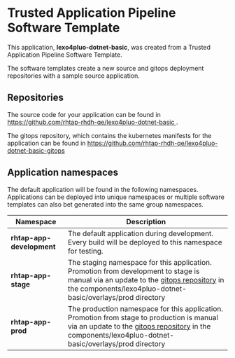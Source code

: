 # Trusted Application Pipeline Software Template

This application, **lexo4pluo-dotnet-basic**, was created from a Trusted Application Pipeline Software Template.

The software templates create a new source and gitops deployment repositories with a sample source application. 

## Repositories

The source code for your application can be found in [https://github.com/rhtap-rhdh-qe/lexo4pluo-dotnet-basic ](https://github.com/rhtap-rhdh-qe/lexo4pluo-dotnet-basic ).
 
The gitops repository, which contains the kubernetes manifests for the application can be found in 
[https://github.com/rhtap-rhdh-qe/lexo4pluo-dotnet-basic-gitops ](https://github.com/rhtap-rhdh-qe/lexo4pluo-dotnet-basic-gitops ) 

## Application namespaces 

The default application will be found in the following namespaces. Applications can be deployed into unique namespaces or multiple software templates can also bet generated into the same group namespaces.  

|  Namespace   |  Description   |  
| -------- | -------- |   
| **rhtap-app-development** | The default application during development. Every build will be deployed to this namespace for testing. | 
| **rhtap-app-stage** | The staging namespace for this application. Promotion from development to stage is manual via an update to the [gitops repository](https://github.com/rhtap-rhdh-qe/lexo4pluo-dotnet-basic-gitops ) in the components/lexo4pluo-dotnet-basic/overlays/prod directory |  
| **rhtap-app-prod** | The production namespace for this application. Promotion from stage to production is manual via an update to the [gitops repository](https://github.com/rhtap-rhdh-qe/lexo4pluo-dotnet-basic-gitops ) in the components/lexo4pluo-dotnet-basic/overlays/prod directory | 